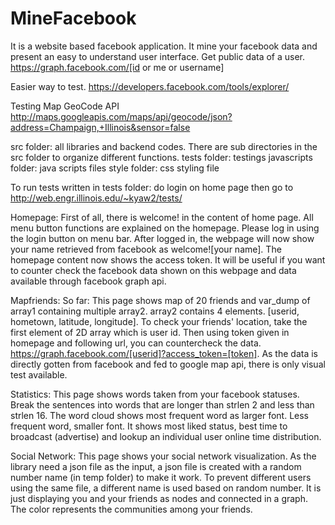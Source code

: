 MineFacebook
============

It is a website based facebook application. It mine your facebook data and present an easy to understand user interface.
Get public data of a user.
https://graph.facebook.com/[id or me or username]

Easier way to test.
https://developers.facebook.com/tools/explorer/

Testing Map GeoCode API
http://maps.googleapis.com/maps/api/geocode/json?address=Champaign,+Illinois&sensor=false

src folder: all libraries and backend codes. There are sub directories in the src folder to organize different functions.
tests folder: testings
javascripts folder: java scripts files
style folder: css styling file

To run tests written in tests folder:
do login on home page then
go to http://web.engr.illinois.edu/~kyaw2/tests/

Homepage:
First of all, there is welcome! in the content of home page. All menu button functions are explained on the homepage.
Please log in using the login button on menu bar.
After logged in, the webpage will now show your name retrieved from facebook as welcome![your name].
The homepage content now shows the access token. It will be useful if you want to counter check the facebook data shown on this webpage and data available through facebook graph api.

Mapfriends:
So far: This page shows map of 20 friends and var_dump of array1 containing multiple array2. array2 contains 4 elements. [userid, hometown, latitude, longitude].
To check your friends' location, take the first element of 2D array which is user id. Then using token given in homepage and following url, you can countercheck the data.
https://graph.facebook.com/[userid]?access_token=[token]. As the data is directly gotten from facebook and fed to google map api, there is only visual test available.

Statistics:
This page shows words taken from your facebook statuses. Break the sentences into words that are longer than strlen 2 and less than strlen 16. The word cloud shows most frequent word as larger font. Less frequent word, smaller font. It shows most liked status, best time to broadcast (advertise) and lookup an individual user online time distribution.

Social Network:
This page shows your social network visualization. As the library need a json file as the input, a json file is created with a random number name (in temp folder) to make it work. To prevent different users using the same file, a different name is used based on random number. It is just displaying you and your friends as nodes and connected in a graph. The color represents the communities among your friends.
